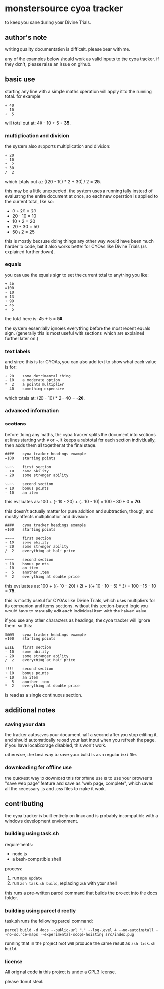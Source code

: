 #  monstersource cyoa tracker

to keep you sane during your Divine Trials.

##  author's note

writing quality documentation is difficult. please bear with me.

any of the examples below should work as valid inputs to the cyoa tracker. if they don't, please raise an issue on github.

##  basic use

starting any line with a simple maths operation will apply it to the running total. for example:

```
+ 40
- 10
+  5
```

will total out at: 40 - 10 + 5 = **35**.

### multiplication and division

the system also supports multiplication and division:

```
+ 20
- 10
*  2
+ 30
/  2
```

which totals out at: ((20 - 10) * 2 + 30) / 2 = **25**.

this may be a little unexpected. the system uses a running tally instead of evaluating the entire document at once, so each new operation is applied to the current total, like so:

- 0 + 20 = 20
- 20 - 10 = 10
- 10 * 2 = 20
- 20 + 30 = 50
- 50 / 2 = 25

this is mostly because doing things any other way would have been much harder to code, but it also works better for CYOAs like Divine Trials (as explained further down).

### equals

you can use the equals sign to set the current total to anything you like:

```
+ 20
=100
- 10
= 13
+ 99
= 45
+  5
```

the total here is: 45 + 5 = **50**.

the system essentially ignores everything before the most recent equals sign. (generally this is most useful with sections, which are explained further later on.)

### text labels

and since this is for CYOAs, you can also add text to show what each value is for:

```
+ 20    some detrimental thing
- 10    a moderate option
*  2    a points multiplier
- 40    something expensive
```

which totals at: (20 - 10) * 2 - 40 = **-20**.

### advanced information

### sections

before doing any maths, the cyoa tracker splits the document into sections at lines starting with `#` or `~`. it keeps a subtotal for each section individually, then adds them all together at the final stage.

```
####    cyoa tracker headings example
=100    starting points

~~~~    first section
- 10    some ability
- 20    some stronger ability

~~~~    second section
+ 10    bonus points
- 10    an item
```

this evaluates as: 100 + (- 10 - 20) + (+ 10 - 10) = 100 - 30 + 0 = **70**.

this doesn't actually matter for pure addition and subtraction, though, and mostly affects multiplication and division:

```
####    cyoa tracker headings example
=100    starting points

~~~~    first section
- 10    some ability
- 20    some stronger ability
/  2    everything at half price

~~~~    second section
+ 10    bonus points
- 10    an item
-  5    another item
*  2    everything at double price
```

this evaluates as: 100 + ((- 10 - 20) / 2) + ((+ 10 - 10 - 5) * 2) = 100 - 15 - 10 = **75**.

this is mostly useful for CYOAs like Divine Trials, which uses multipliers for its companion and items sections. without this section-based logic you would have to manually edit each individual item with the halved value.

if you use any other characters as headings, the cyoa tracker will ignore them. so this:

```
@@@@    cyoa tracker headings example
=100    starting points

££££    first section
- 10    some ability
- 20    some stronger ability
/  2    everything at half price

!!!!    second section
+ 10    bonus points
- 10    an item
-  5    another item
*  2    everything at double price
```

is read as a single continuous section.

## additional notes

### saving your data

the tracker autosaves your document half a second after you stop editing it, and should automatically reload your last input when you refresh the page. if you have localStorage disabled, this won't work.

otherwise, the best way to save your build is as a regular text file.

### downloading for offline use

the quickest way to download this for offline use is to use your browser's "save web page" feature and save as "web page, complete", which saves all the necessary .js and .css files to make it work.

## contributing

the cyoa tracker is built entirely on linux and is probably incompatible with a windows development environment.

### building using task.sh

requirements:

- node.js
- a bash-compatible shell

process:

1. run `npm update`
2. run `zsh task.sh build`, replacing `zsh` with your shell

this runs a pre-written parcel command that builds the project into the docs folder.

### building using parcel directly

task.sh runs the following parcel command:

`parcel build -d docs --public-url "." --log-level 4 --no-autoinstall --no-source-maps --experimental-scope-hoisting src/index.pug`

running that in the project root will produce the same result as `zsh task.sh build`.

### license

All original code in this project is under a GPL3 license.

please donut steal.
